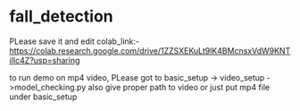 # fall_detection
PLease save it and edit 
colab_link:- https://colab.research.google.com/drive/1ZZSXEKuLt9lK4BMcnsxVdW9KNTilIc4Z?usp=sharing


to run demo on mp4 video, PLease got to basic_setup -> video_setup ->model_checking.py
also give proper path to video or just put mp4 file under basic_setup
